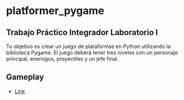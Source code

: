 # platformer_pygame
## Trabajo Práctico Integrador Laboratorio I   
Tu objetivo es crear un juego de plataformas en Python utilizando la biblioteca Pygame. El juego deberá tener tres niveles con un personaje principal, enemigos, proyectiles y un jefe final.

## Gameplay
- [Link](https://youtu.be/DIpfPORE05k)
